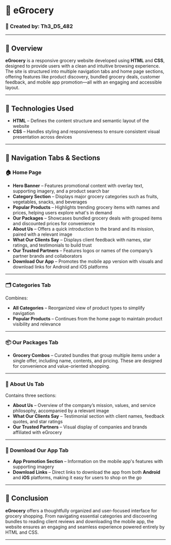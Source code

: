 # 🛒 eGrocery

### 👤 Created by: Th3_D5_482

---

## 📘 Overview  
**eGrocery** is a responsive grocery website developed using **HTML** and **CSS**, designed to provide users with a clean and intuitive browsing experience. The site is structured into multiple navigation tabs and home page sections, offering features like product discovery, bundled grocery deals, customer feedback, and mobile app promotion—all with an engaging and accessible layout.

---

## 🧰 Technologies Used  
- **HTML** – Defines the content structure and semantic layout of the website  
- **CSS** – Handles styling and responsiveness to ensure consistent visual presentation across devices

---

## 🚀 Navigation Tabs & Sections

### 🏠 Home Page  
- **Hero Banner** – Features promotional content with overlay text, supporting imagery, and a product search bar  
- **Category Section** – Displays major grocery categories such as fruits, vegetables, snacks, and beverages  
- **Popular Products** – Highlights trending grocery items with names and prices, helping users explore what's in demand  
- **Our Packages** – Showcases bundled grocery deals with grouped items and discounted prices for convenience  
- **About Us** – Offers a quick introduction to the brand and its mission, paired with a relevant image  
- **What Our Clients Say** – Displays client feedback with names, star ratings, and testimonials to build trust  
- **Our Trusted Partners** – Features logos or names of the company’s partner brands and collaborators  
- **Download Our App** – Promotes the mobile app version with visuals and download links for Android and iOS platforms

---

### 🗂️ Categories Tab  
Combines:
- **All Categories** – Reorganized view of product types to simplify navigation  
- **Popular Products** – Continues from the home page to maintain product visibility and relevance

---

### 📦 Our Packages Tab  
- **Grocery Combos** – Curated bundles that group multiple items under a single offer, including name, contents, and pricing. These are designed for convenience and value-oriented shopping.

---

### 📘 About Us Tab  
Contains three sections:

- **About Us** – Overview of the company’s mission, values, and service philosophy, accompanied by a relevant image  
- **What Our Clients Say** – Testimonial section with client names, feedback quotes, and star ratings  
- **Our Trusted Partners** – Visual display of companies and brands affiliated with eGrocery

---

### 📲 Download Our App Tab  
- **App Promotion Section** – Information on the mobile app's features with supporting imagery  
- **Download Links** – Direct links to download the app from both **Android** and **iOS** platforms, making it easy for users to shop on the go

---

## 🎯 Conclusion  
**eGrocery** offers a thoughtfully organized and user-focused interface for grocery shopping. From navigating essential categories and discovering bundles to reading client reviews and downloading the mobile app, the website ensures an engaging and seamless experience powered entirely by HTML and CSS.

---